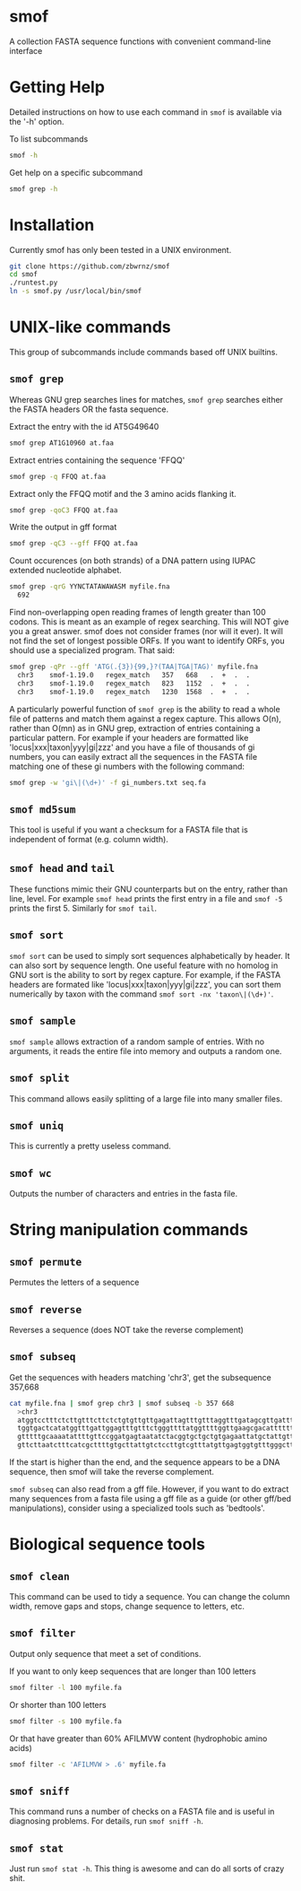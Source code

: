 smof
====

A collection FASTA sequence functions with convenient command-line interface

Getting Help
============

Detailed instructions on how to use each command in `smof` is available via the
'-h' option.

To list subcommands

``` bash
smof -h
```

Get help on a specific subcommand

``` bash
smof grep -h
```

Installation
============

Currently smof has only been tested in a UNIX environment.

``` bash
git clone https://github.com/zbwrnz/smof
cd smof
./runtest.py
ln -s smof.py /usr/local/bin/smof
```

UNIX-like commands
==================

This group of subcommands include commands based off UNIX builtins.

## `smof grep`

Whereas GNU grep searches lines for matches, `smof grep` searches either the
FASTA headers OR the fasta sequence.

Extract the entry with the id AT5G49640

``` bash
smof grep AT1G10960 at.faa
```

Extract entries containing the sequence 'FFQQ'

```bash
smof grep -q FFQQ at.faa
```

Extract only the FFQQ motif and the 3 amino acids flanking it.
```bash
smof grep -qoC3 FFQQ at.faa
```

Write the output in gff format
```bash
smof grep -qC3 --gff FFQQ at.faa
```

Count occurences (on both strands) of a DNA pattern using IUPAC extended
nucleotide alphabet.
```bash
smof grep -qrG YYNCTATAWAWASM myfile.fna
  692
```

Find non-overlapping open reading frames of length greater than 100 codons.
This is meant as an example of regex searching. This will NOT give you a great
answer. smof does not consider frames (nor will it ever). It will not find the
set of longest possible ORFs. If you want to identify ORFs, you should use a
specialized program. That said:

``` bash
smof grep -qPr --gff 'ATG(.{3}){99,}?(TAA|TGA|TAG)' myfile.fna
  chr3    smof-1.19.0   regex_match   357   668   .  +  .  .
  chr3    smof-1.19.0   regex_match   823   1152  .  +  .  .
  chr3    smof-1.19.0   regex_match   1230  1568  .  +  .  .
```

A particularly powerful function of `smof grep` is the ability to read a whole
file of patterns and match them against a regex capture. This allows O(n),
rather than O(mn) as in GNU grep, extraction of entries containing a particular
pattern. For example if your headers are formatted like
'locus|xxx|taxon|yyy|gi|zzz' and you have a file of thousands of gi numbers,
you can easily extract all the sequences in the FASTA file matching one of
these gi numbers with the following command:

```bash
smof grep -w 'gi\|(\d+)' -f gi_numbers.txt seq.fa
```

## `smof md5sum`

This tool is useful if you want a checksum for a FASTA file that is independent
of format (e.g. column width).

## `smof head` and `tail`

These functions mimic their GNU counterparts but on the entry, rather than
line, level. For example `smof head` prints the first entry in a file and `smof
-5` prints the first 5. Similarly for `smof tail`. 

## `smof sort`

`smof sort` can be used to simply sort sequences alphabetically by header. It
can also sort by sequence length. One useful feature with no homolog in GNU
sort is the ability to sort by regex capture. For example, if the FASTA headers
are formated like 'locus|xxx|taxon|yyy|gi|zzz', you can sort them numerically
by taxon with the command `smof sort -nx 'taxon\|(\d+)'`.

## `smof sample`

`smof sample` allows extraction of a random sample of entries. With no
arguments, it reads the entire file into memory and outputs a random one.

## `smof split`

This command allows easily splitting of a large file into many smaller files.

## `smof uniq`

This is currently a pretty useless command.

## `smof wc`

Outputs the number of characters and entries in the fasta file.

String manipulation commands
============================

## `smof permute`

Permutes the letters of a sequence

## `smof reverse`

Reverses a sequence (does NOT take the reverse complement)

## `smof subseq`

Get the sequences with headers matching 'chr3', get the subsequence 357,668

``` bash
cat myfile.fna | smof grep chr3 | smof subseq -b 357 668 
  >chr3
  atggtcctttctcttgtttcttctctgtgttgttgagattagtttgtttaggtttgatagcgttgattttggcctgcgtt
  tggtgactcatatggtttgattggagtttgtttctgggttttatggttttggttgaagcgacatttttttgtggaatatg
  gtttttgcaaaatattttgttccggatgagtaatatctacggtgctgctgtgagaattatgctattgttttgcaggtcct
  gttcttaatctttcatcgcttttgtgcttattgtctccttgtcgtttatgttgagtggtgtttgggctttag
```

If the start is higher than the end, and the sequence appears to be a DNA
sequence, then smof will take the reverse complement.

`smof subseq` can also read from a gff file. However, if you want to do extract
many sequences from a fasta file using a gff file as a guide (or other gff/bed
manipulations), consider using a specialized tools such as 'bedtools'.


Biological sequence tools
=========================

## `smof clean`

This command can be used to tidy a sequence. You can change the column width,
remove gaps and stops, change sequence to letters, etc.

## `smof filter`

Output only sequence that meet a set of conditions.

If you want to only keep sequences that are longer than 100 letters

```bash
smof filter -l 100 myfile.fa
```

Or shorter than 100 letters

```bash
smof filter -s 100 myfile.fa
```

Or that have greater than 60% AFILMVW content (hydrophobic amino acids)

```bash
smof filter -c 'AFILMVW > .6' myfile.fa
```

## `smof sniff`

This command runs a number of checks on a FASTA file and is useful in
diagnosing problems. For details, run `smof sniff -h`.

## `smof stat`

Just run `smof stat -h`. This thing is awesome and can do all sorts of crazy
shit.
